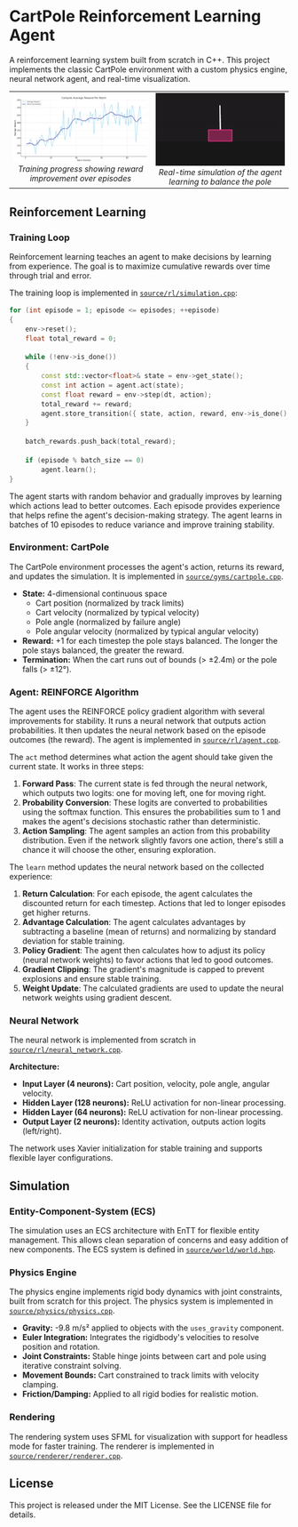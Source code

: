 # CartPole Reinforcement Learning Agent

A reinforcement learning system built from scratch in C++. This project implements the classic CartPole environment with a custom physics engine, neural network agent, and real-time visualization.

<div align="center">
<table>
<tr>
<td align="center"><img src="docs/learning_curve_2.png" width="400"><br><i>Training progress showing reward improvement over episodes</i></td>
<td align="center"><img src="docs/balancing-cartpole.gif" width="400"><br><i>Real-time simulation of the agent learning to balance the pole</i></td>
</tr>
</table>
</div>

## Reinforcement Learning

### Training Loop

Reinforcement learning teaches an agent to make decisions by learning from experience. The goal is to maximize cumulative rewards over time through trial and error.

The training loop is implemented in [`source/rl/simulation.cpp`](source/rl/simulation.cpp):

```cpp
for (int episode = 1; episode <= episodes; ++episode)
{
    env->reset();
    float total_reward = 0;

    while (!env->is_done())
    {
        const std::vector<float>& state = env->get_state();
        const int action = agent.act(state);
        const float reward = env->step(dt, action);
        total_reward += reward;
        agent.store_transition({ state, action, reward, env->is_done() });
    }

    batch_rewards.push_back(total_reward);

    if (episode % batch_size == 0)
        agent.learn();
}
```

The agent starts with random behavior and gradually improves by learning which actions lead to better outcomes. Each episode provides experience that helps refine the agent's decision-making strategy. The agent learns in batches of 10 episodes to reduce variance and improve training stability.

### Environment: CartPole

The CartPole environment processes the agent's action, returns its reward, and updates the simulation. It is implemented in [`source/gyms/cartpole.cpp`](source/gyms/cartpole.cpp).

- **State:** 4-dimensional continuous space
    - Cart position (normalized by track limits)
    - Cart velocity (normalized by typical velocity)
    - Pole angle (normalized by failure angle)
    - Pole angular velocity (normalized by typical angular velocity)
- **Reward:** +1 for each timestep the pole stays balanced. The longer the pole stays balanced, the greater the reward.
- **Termination:** When the cart runs out of bounds (> ±2.4m) or the pole falls (> ±12°).

### Agent: REINFORCE Algorithm

The agent uses the REINFORCE policy gradient algorithm with several improvements for stability. It runs a neural network that outputs action probabilities. It then updates the neural network based on the episode outcomes (the reward). The agent is implemented in [`source/rl/agent.cpp`](source/rl/agent.cpp).

The `act` method determines what action the agent should take given the current state. It works in three steps:

1. **Forward Pass**: The current state is fed through the neural network, which outputs two logits: one for moving left, one for moving right.
2. **Probability Conversion**: These logits are converted to probabilities using the softmax function. This ensures the probabilities sum to 1 and makes the agent's decisions stochastic rather than deterministic.
3. **Action Sampling**: The agent samples an action from this probability distribution. Even if the network slightly favors one action, there's still a chance it will choose the other, ensuring exploration.

The `learn` method updates the neural network based on the collected experience:

1. **Return Calculation**: For each episode, the agent calculates the discounted return for each timestep. Actions that led to longer episodes get higher returns.
2. **Advantage Calculation**: The agent calculates advantages by subtracting a baseline (mean of returns) and normalizing by standard deviation for stable training.
3. **Policy Gradient**: The agent then calculates how to adjust its policy (neural network weights) to favor actions that led to good outcomes.
4. **Gradient Clipping**: The gradient's magnitude is capped to prevent explosions and ensure stable training.
5. **Weight Update**: The calculated gradients are used to update the neural network weights using gradient descent.

### Neural Network

The neural network is implemented from scratch in [`source/rl/neural_network.cpp`](source/rl/neural_network.cpp).

**Architecture:**
- **Input Layer (4 neurons):** Cart position, velocity, pole angle, angular velocity.
- **Hidden Layer (128 neurons):** ReLU activation for non-linear processing.
- **Hidden Layer (64 neurons):** ReLU activation for non-linear processing.
- **Output Layer (2 neurons):** Identity activation, outputs action logits (left/right).

The network uses Xavier initialization for stable training and supports flexible layer configurations.

## Simulation

### Entity-Component-System (ECS)

The simulation uses an ECS architecture with EnTT for flexible entity management. This allows clean separation of concerns and easy addition of new components. The ECS system is defined in [`source/world/world.hpp`](source/world/world.hpp).

### Physics Engine

The physics engine implements rigid body dynamics with joint constraints, built from scratch for this project. The physics system is implemented in [`source/physics/physics.cpp`](source/physics/physics.cpp).

- **Gravity:** -9.8 m/s² applied to objects with the `uses_gravity` component.
- **Euler Integration:** Integrates the rigidbody's velocities to resolve position and rotation.
- **Joint Constraints:** Stable hinge joints between cart and pole using iterative constraint solving.
- **Movement Bounds:** Cart constrained to track limits with velocity clamping.
- **Friction/Damping:** Applied to all rigid bodies for realistic motion.

### Rendering

The rendering system uses SFML for visualization with support for headless mode for faster training. The renderer is implemented in [`source/renderer/renderer.cpp`](source/renderer/renderer.cpp).

## License

This project is released under the MIT License. See the LICENSE file for details.
